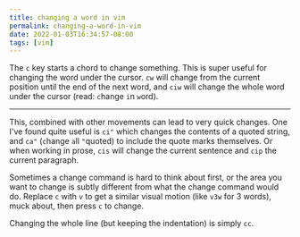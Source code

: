 ```yaml
---
title: changing a word in vim
permalink: changing-a-word-in-vim
date: 2022-01-03T16:34:57-08:00
tags: [vim]
---
```


The `c` key starts a chord to change something. This is super useful for
changing the word under the cursor. `cw` will change from the current position
until the end of the next word, and `ciw` will change the whole word under the
cursor (read: `c`hange `i`n `w`ord).

---

This, combined with other movements can lead to very quick changes. One I've
found quite useful is `ci"` which changes the contents of a quoted string, and
`ca"` (`c`hange `a`ll `"`quoted) to include the quote marks themselves. Or
when working in prose, `cis` will change the current sentence and `cip` the
current paragraph.

Sometimes a change command is hard to think about first, or the area you want to
change is subtly different from what the change command would do. Replace `c`
with `v` to get a similar visual motion (like `v3w` for 3 words), muck about,
then press `c` to change.

Changing the whole line (but keeping the indentation) is simply `cc`.

